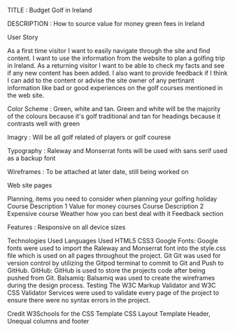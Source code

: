 TITLE : Budget Golf in Ireland

DESCRIPTION : How to source value for money green fees in Ireland

User Story

As a first time visitor I want to easily navigate through the site and find content.
I want to use the information from the website to plan a golfing trip in Ireland.
As a returning visitor I want to be able to check my facts and see if any new content has been added. I also want to provide feedback if I think I can add to the content or advise the site owner of any pertinant information like bad or good experiences on the golf courses mentioned in the web site.

Color Scheme :  Green, white and tan. Green and white will be the majority of the colours because it's golf traditional and tan for headings because it contrasts well with green

Imagry : Will be all golf related of players or golf courese

Typography : Raleway and Monserrat fonts will be used with sans serif used as a backup font

Wireframes : To be attached at later date, still being worked on

Web site pages

Planning, items you need to consider when planning your golfing holiday
Course Description 1 Value for money courses
Course Description 2 Expensive course
Weather how you can best deal with it
Feedback section

Features : Responsive on all device sizes

Technologies Used
Languages Used
HTML5
CSS3
Google Fonts:
Google fonts were used to import the Raleway and Monserrat font into the style.css file which is used on all pages throughout the project.
Git
Git was used for version control by utilizing the Gitpod terminal to commit to Git and Push to GitHub.
GitHub:
GitHub is used to store the projects code after being pushed from Git.
Balsamiq:
Balsamiq was used to create the wireframes during the design process.
Testing
The W3C Markup Validator and W3C CSS Validator Services were used to validate every page of the project to ensure there were no syntax errors in the project.

Credit
W3Schools for the CSS Template CSS Layout Template Header, Unequal columns and footer
